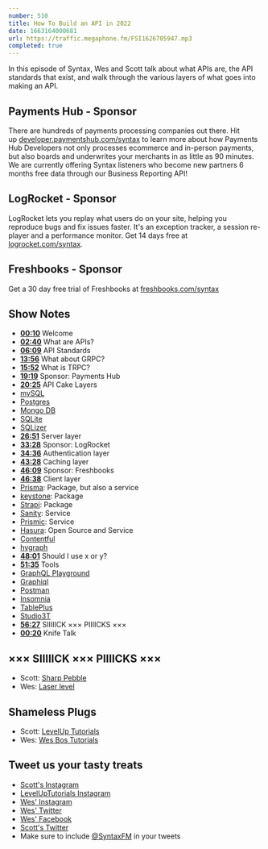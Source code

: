 ```yaml
---
number: 510
title: How To Build an API in 2022
date: 1663164000681
url: https://traffic.megaphone.fm/FSI1626705947.mp3
completed: true
---
```


In this episode of Syntax, Wes and Scott talk about what APIs are, the API standards that exist, and walk through the various layers of what goes into making an API.

## Payments Hub  - Sponsor

There are hundreds of payments processing companies out there. Hit up [developer.paymentshub.com/syntax](https://developer.paymentshub.com/syntax) to learn more about how Payments Hub Developers not only processes ecommerce and in-person payments, but also boards and underwrites your merchants in as little as 90 minutes. We are currently offering Syntax listeners who become new partners 6 months free data through our Business Reporting API!

## LogRocket - Sponsor

LogRocket lets you replay what users do on your site, helping you reproduce bugs and fix issues faster. It's an exception tracker, a session re-player and a performance monitor. Get 14 days free at [logrocket.com/syntax](https://logrocket.com/syntax).

## Freshbooks - Sponsor

Get a 30 day free trial of Freshbooks at [freshbooks.com/syntax](https://freshbooks.com/syntax)

## Show Notes

* **[00:10](#t=00:10)** Welcome
* **[02:40](#t=02:40)** What are APIs?
* **[06:09](#t=06:09)** API Standards
* **[13:56](#t=13:56)** What about GRPC?
* **[15:52](#t=15:52)** What is TRPC?
* **[19:19](#t=19:19)** Sponsor: Payments Hub
* **[20:25](#t=20:25)** API Cake Layers
* [mySQL](https://www.mysql.com)
* [Postgres](https://www.postgresql.org)
* [Mongo DB](https://www.mongodb.com)
* [SQLite](https://www.sqlite.org)
* [SQLizer](https://sqlizer.io)
* **[26:51](#t=26:51)** Server layer
* **[33:28](#t=33:28)** Sponsor: LogRocket
* **[34:36](#t=34:36)** Authentication layer
* **[43:28](#t=43:28)** Caching layer
* **[46:09](#t=46:09)** Sponsor: Freshbooks
* **[46:38](#t=46:38)** Client layer
* [Prisma](https://www.prisma.io): Package, but also a  service
* [keystone](https://keystonejs.com): Package
* [Strapi](https://strapi.io): Package
* [Sanity](https://www.sanity.io): Service
* [Prismic](https://prismic.io): Service
* [Hasura](https://hasura.io): Open Source and Service
* [Contentful](https://www.contentful.com)
* [hygraph](https://hygraph.com)
* **[48:01](#t=48:01)** Should I use x or y?
* **[51:35](#t=51:35)** Tools
* [GraphQL Playground](https://www.apollographql.com/docs/apollo-server/v2/testing/graphql-playground/)
* [Graphiql](https://graphql.org/swapi-graphql)
* [Postman](https://www.postman.com)
* [Insomnia](https://insomnia.rest)
* [TablePlus](https://tableplus.com)
* [Studio3T](https://studio3t.com)
* **[56:27](#t=56:27)** SIIIIICK ××× PIIIICKS ×××
* **[00:20](#t=00:20)** Knife Talk

## ××× SIIIIICK ××× PIIIICKS ×××

* Scott: [Sharp Pebble](https://amzn.to/3RbT9BO)
* Wes: [Laser level](https://amzn.to/3Rkoja4)

## Shameless Plugs

* Scott: [LevelUp Tutorials](https://leveluptutorials.com/tutorials/keystone-js/introduction)
* Wes: [Wes Bos Tutorials](https://wesbos.com/courses)

## Tweet us your tasty treats

* [Scott's Instagram](https://www.instagram.com/stolinski/)
* [LevelUpTutorials Instagram](https://www.instagram.com/LevelUpTutorials/)
* [Wes' Instagram](https://www.instagram.com/wesbos/)
* [Wes' Twitter](https://twitter.com/wesbos)
* [Wes' Facebook](https://www.facebook.com/wesbos.developer)
* [Scott's Twitter](https://twitter.com/stolinski)
* Make sure to include [@SyntaxFM](https://twitter.com/SyntaxFM) in your tweets
